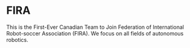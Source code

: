 # FIRA
This is the First-Ever Canadian Team to Join Federation of International Robot-soccer Association (FIRA). We focus on all fields of autonomous robotics.
